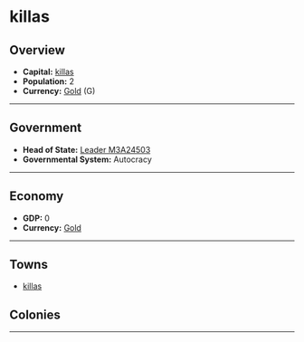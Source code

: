 # killas

## Overview

- **Capital:** [killas](killas)
- **Population:** 2
- **Currency:** [Gold](Gold) (G)

---

## Government

- **Head of State:** [Leader M3A24503](M3A24503)
- **Governmental System:** Autocracy

---

## Economy

- **GDP:** <!--GDP-->0<!--GDP-->
- **Currency:** [Gold](Gold)

---

## Towns

- [killas](killas)

## Colonies



---